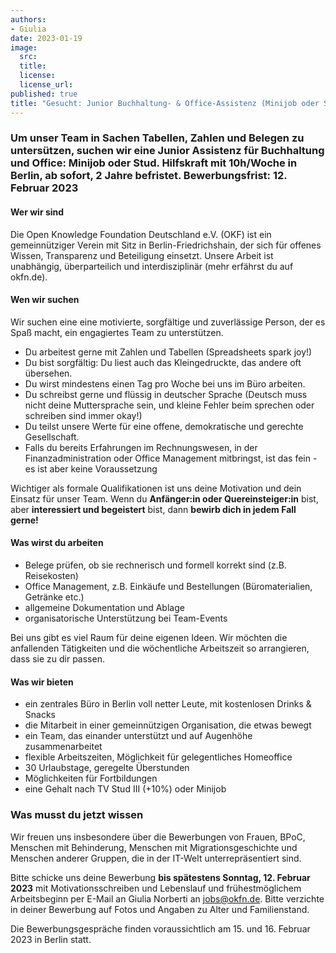 ```yaml
---
authors:
- Giulia
date: 2023-01-19
image:
  src: 
  title:
  license:
  license_url:
published: true
title: "Gesucht: Junior Buchhaltung- & Office-Assistenz (Minijob oder Stud. Hilfskraft)"
---
```

### Um unser Team in Sachen Tabellen, Zahlen und Belegen zu untersützen, suchen wir eine Junior Assistenz für Buchhaltung und Office: Minijob oder Stud. Hilfskraft mit 10h/Woche in Berlin, ab sofort, 2 Jahre befristet. Bewerbungsfrist: 12. Februar 2023

#### Wer wir sind
Die Open Knowledge Foundation Deutschland e.V. (OKF) ist ein gemeinnütziger Verein mit Sitz in Berlin-Friedrichshain, der sich für offenes Wissen, Transparenz und Beteiligung einsetzt. Unsere Arbeit ist unabhängig, überparteilich und interdisziplinär (mehr erfährst du auf okfn.de). 

#### Wen wir suchen
Wir suchen eine eine motivierte, sorgfältige und zuverlässige Person, der es Spaß macht, ein engagiertes Team zu unterstützen. 
- Du arbeitest gerne mit Zahlen und Tabellen (Spreadsheets spark joy!)
- Du bist sorgfältig: Du liest auch das Kleingedruckte, das andere oft übersehen. 
- Du wirst mindestens einen Tag pro Woche bei uns im Büro arbeiten.   
- Du schreibst gerne und flüssig in deutscher Sprache (Deutsch muss nicht deine Muttersprache sein, und kleine Fehler beim sprechen oder schreiben sind immer okay!)
- Du teilst unsere Werte für eine offene, demokratische und gerechte Gesellschaft.
- Falls du bereits Erfahrungen im Rechnungswesen, in der Finanzadministration oder Office Management mitbringst, ist das fein - es ist aber keine Voraussetzung

Wichtiger als formale Qualifikationen ist uns deine Motivation und dein Einsatz für unser Team. Wenn du <b>Anfänger:in oder Quereinsteiger:in</b> bist, aber <b>interessiert und begeistert</b> bist, dann <b>bewirb dich in jedem Fall gerne!</b>

#### Was wirst du arbeiten
- Belege prüfen, ob sie rechnerisch und formell korrekt sind (z.B. Reisekosten) 
- Office Management, z.B. Einkäufe und Bestellungen (Büromaterialien, Getränke etc.)
- allgemeine Dokumentation und Ablage
- organisatorische Unterstützung bei Team-Events 

Bei uns gibt es viel Raum für deine eigenen Ideen. Wir möchten die anfallenden Tätigkeiten und die wöchentliche Arbeitszeit so arrangieren, dass sie zu dir passen.

#### Was wir bieten
- ein zentrales Büro in Berlin voll netter Leute, mit kostenlosen Drinks & Snacks
- die Mitarbeit in einer gemeinnützigen Organisation, die etwas bewegt
- ein Team, das einander unterstützt und auf Augenhöhe zusammenarbeitet
- flexible Arbeitszeiten, Möglichkeit für gelegentliches Homeoffice 
- 30 Urlaubstage, geregelte Überstunden
- Möglichkeiten für Fortbildungen
- eine Gehalt nach TV Stud III (+10%) oder Minijob

### Was musst du jetzt wissen
Wir freuen uns insbesondere über die Bewerbungen von Frauen, BPoC, Menschen mit Behinderung, Menschen mit Migrationsgeschichte und Menschen anderer Gruppen, die in der IT-Welt unterrepräsentiert sind.

Bitte schicke uns deine Bewerbung <b>bis spätestens Sonntag, 12. Februar 2023</b> mit Motivationsschreiben und Lebenslauf und frühestmöglichem Arbeitsbeginn per E-Mail an Giulia Norberti an jobs@okfn.de. Bitte verzichte in deiner Bewerbung auf Fotos und Angaben zu Alter und Familienstand.

Die Bewerbungsgespräche finden voraussichtlich am 15. und 16. Februar 2023 in Berlin statt.
